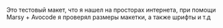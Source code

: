 Это тестовый макет, что я нашел на просторах интернета, при помощи Marsy + Avocode я проверял размеры макетки, а также шрифты и т.д
